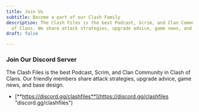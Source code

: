 ```yaml
---
title: Join Us
subtitle: Become a part of our Clash Family
description: The Clash Files is the best Podcast, Scrim, and Clan Community in Clash
  of Clans. We share attack strategies, upgrade advice, game news, and base design.
draft: false

---
```

### Join Our Discord Server

The Clash Files is the best Podcast, Scrim, and Clan Community in Clash of Clans. Our friendly members share attack strategies, upgrade advice, game news, and base design.

* [**https://discord.gg/clashfiles**](https://discord.gg/clashfiles "discord.gg/clashfiles")